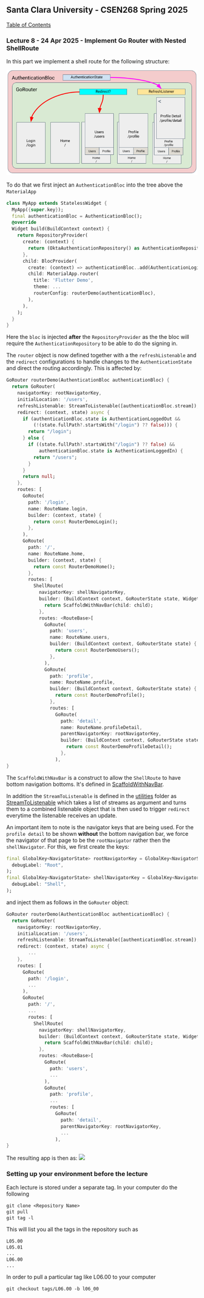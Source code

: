 ## Santa Clara University - CSEN268 Spring 2025

[Table of Contents](/toc.md)

### Lecture 8 - 24 Apr 2025 - Implement Go Router with Nested ShellRoute

In this part we implement a shell route for the following structure:

<img src="assets/images/Lecture 0801 Implementation Picture.png" width="600">

To do that we first inject an `AuthenticationBloc` into the tree above the `MaterialApp`

```dart
class MyApp extends StatelessWidget {
  MyApp({super.key});
  final authenticationBloc = AuthenticationBloc();
  @override
  Widget build(BuildContext context) {
    return RepositoryProvider(
      create: (context) {
        return (OktaAuthenticationRepository() as AuthenticationRepository);
      },
      child: BlocProvider(
        create: (context) => authenticationBloc..add(AuthenticationLoginEvent()),
        child: MaterialApp.router(
          title: 'Flutter Demo',
          theme: ...
          routerConfig: routerDemo(authenticationBloc),
        ),
      ),
    );
  }
}
```
Here the `bloc` is injected **after** the `RepositoryProvider` as the the bloc will require the `AuthenticationRepository` to be able to do the signing in.

The `router` object is now defined together with a the `refreshListenable` and the `redirect` configurations to handle changes to the `AuthenticationState` and direct the routing accordingly. This is affected by:
```dart
GoRouter routerDemo(AuthenticationBloc authenticationBloc) {
  return GoRouter(
    navigatorKey: rootNavigatorKey,
    initialLocation: '/users',
    refreshListenable: StreamToListenable([authenticationBloc.stream]),
    redirect: (context, state) async {
      if (authenticationBloc.state is AuthenticationLoggedOut &&
          (!(state.fullPath?.startsWith("/login") ?? false))) {
        return "/login";
      } else {
        if ((state.fullPath?.startsWith("/login") ?? false) &&
            authenticationBloc.state is AuthenticationLoggedIn) {
          return "/users";
        }
      }
      return null;
    },
    routes: [
      GoRoute(
        path: '/login',
        name: RouteName.login,
        builder: (context, state) {
          return const RouterDemoLogin();
        },
      ),
      GoRoute(
        path: '/',
        name: RouteName.home,
        builder: (context, state) {
          return const RouterDemoHome();
        },
        routes: [
          ShellRoute(
            navigatorKey: shellNavigatorKey,
            builder: (BuildContext context, GoRouterState state, Widget child) {
              return ScaffoldWithNavBar(child: child);
            },
            routes: <RouteBase>[
              GoRoute(
                path: 'users',
                name: RouteName.users,
                builder: (BuildContext context, GoRouterState state) {
                  return const RouterDemoUsers();
                },
              ),
              GoRoute(
                path: 'profile',
                name: RouteName.profile,
                builder: (BuildContext context, GoRouterState state) {
                  return const RouterDemoProfile();
                },
                routes: [
                  GoRoute(
                    path: 'detail',
                    name: RouteName.profileDetail,
                    parentNavigatorKey: rootNavigatorKey,
                    builder: (BuildContext context, GoRouterState state) {
                      return const RouterDemoProfileDetail();
                    },
                  ),
}
```
The `ScaffoldWithNavBar` is a construct to allow the `ShellRoute` to have bottom navigation bottoms. It's defined in [ScaffoldWithNavBar](/lib/widgets/scaffold_with_nav_bar.dart).

In addition the `StreamToListenable` is defined in the [utilities](./lib/utilities) folder as [StreamToListenable](/lib/utilities/stream_to_listenable.dart) which takes a list of streams as argument and turns them to a combined listenable object that is then used to trigger `redirect` everytime the listenable receives an update.

An important item to note is the navigator keys that are being used. For the `profile detail` to be shown **without** the bottom navigation bar, we force the navigator of that page to be the `rootNavigator` rather then the `shellNavigator`. For this, we first create the keys:
```dart
final GlobalKey<NavigatorState> rootNavigatorKey = GlobalKey<NavigatorState>(
  debugLabel: "Root",
);
final GlobalKey<NavigatorState> shellNavigatorKey = GlobalKey<NavigatorState>(
  debugLabel: "Shell",
);
```
and inject them as follows in the `GoRouter` object:
```dart
GoRouter routerDemo(AuthenticationBloc authenticationBloc) {
  return GoRouter(
    navigatorKey: rootNavigatorKey,
    initialLocation: '/users',
    refreshListenable: StreamToListenable([authenticationBloc.stream]),
    redirect: (context, state) async {
        ...
    },
    routes: [
      GoRoute(
        path: '/login',
        ...
      ),
      GoRoute(
        path: '/',
        ...
        routes: [
          ShellRoute(
            navigatorKey: shellNavigatorKey,
            builder: (BuildContext context, GoRouterState state, Widget child) {
              return ScaffoldWithNavBar(child: child);
            },
            routes: <RouteBase>[
              GoRoute(
                path: 'users',
                ...
              ),
              GoRoute(
                path: 'profile',
                ...
                routes: [
                  GoRoute(
                    path: 'detail',
                    parentNavigatorKey: rootNavigatorKey,
                    ...
                  ),
}
```


The resulting app is then as:
<img src="/assets/images/Lecture 0801 Implemented App.gif" width="300">


### Setting up your environment before the lecture

Each lecture is stored under a separate tag. In your computer do the following

    git clone <Repository Name>
    git pull
    git tag -l

This will list you all the tags in the repository such as

    L05.00
    L05.01
    ...
    L06.00
    ...

In order to pull a particular tag like L06.00 to your computer

    git checkout tags/L06.00 -b l06_00


